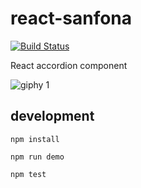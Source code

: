 # react-sanfona

[![Build Status](https://travis-ci.org/daviferreira/react-sanfona.svg?branch=master)](https://travis-ci.org/daviferreira/react-sanfona)

React accordion component

![giphy 1](https://cloud.githubusercontent.com/assets/38787/8015584/2883817e-0bda-11e5-9662-b7daf40e8c27.gif)

## development

```
npm install

npm run demo

npm test
```

